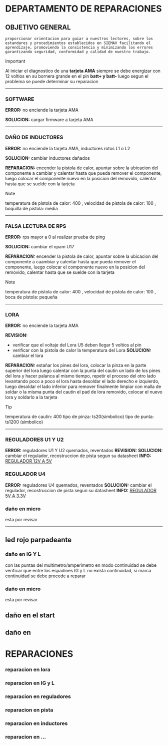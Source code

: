 # DEPARTAMENTO DE REPARACIONES
## OBJETIVO GENERAL
    proporcionar orientacion para guiar a nuestros lectores, sobre los estandares y procedimientos establecidos en SIEMAV facilitando el aprendizaje, promoviendo la consistencia y minimizando los errores garantizando seguridad, conformidad y calidad de nuestro trabajo.
    
> [!IMPORTANT]
> Al iniciar el diagnostico de una **tarjeta AMA** siempre se debe energizar con 12 voltios en su bornera grande en el pin **batt+ y batt-** luego segun el problema se puede determinar su reparacion

---
### SOFTWARE
**ERROR:** no enciende la tarjeta AMA

**SOLUCION:** cargar firmware a tarjeta AMA

---
### DAÑO DE INDUCTORES
**ERROR:** no enciende la tarjeta AMA, inductores rotos L1 o L2

**SOLUCION:** cambiar inductores dañados
  
**REPARACION:**
encender la pistola de calor, apuntar sobre la ubicacion del componente a cambiar y calentar hasta que pueda remover el componente, luego colocar el componente nuevo en la posicion del removido, calentar hasta que se suelde con la tarjeta

> [!NOTE]
> temperatura de pistola de calor: 400 , velocidad de pistola de calor: 100 , boquilla de pistola: media

---
### FALSA LECTURA DE RPS
**ERROR:** rps mayor a 0 al realizar prueba de ping 
  
**SOLUCION:** cambiar el opam U17
  
**REPARACION:**
encender la pistola de calor, apuntar sobre la ubicacion del componente a caambiar y calentar hasta que pueda remover el componente, luego colocar el componente nuevo en la posicion del removido, calentar hasta que se suelde con la tarjeta

> [!NOTE]
> temperatura de pistola de calor: 400 , velocidad de pistola de calor: 100 , boca de pistola: pequeña

---
### LORA 
**ERROR:** no enciende la tarjeta AMA

**REVISION:** 
- verificar que el voltaje del Lora U5 deben llegar 5 voltios al pin
- verificar con la pistola de calor la temperatura del Lora
**SOLUCION:** cambiar el lora
  
**REPARACION:** 
estañar los pines del lora, colocar la pinza en la parte superior del lora luego calentar con la punta del cautin un lado de los pines del lora y hacer palanca al mismo tiempo, repetir el proceso del otro lado levantando poco a poco el lora hasta desoldar el lado derecho e izquierdo, luego desoldar el lado inferior para remover finalmente limpiar con malla de soldar o la misma punta del cautin el pad de lora removido, colocar el nuevo lora y soldarlo a la tarjeta
> [!TIP]
> temperatura de cautin: 400
> tipo de pinza: ts20(simbolico)
> tipo de punta: ts1200 (simbolico)
---








### REGULADORES U1 Y U2

**ERROR:** reguladores U1 Y U2 quemados, reventados
**REVISION:**
**SOLUCION:** cambiar el regulador, recostruccion de pista segun su datasheet
**INFO:** [REGULADOR 12V A 5V](https://github.com/jfuentesm1/proyecto-manuales/blob/main/img/u1%20y%20u2%20ama.jpg) 
### REGULADOR U4
**ERROR:** reguladores U4 quemados, reventados
**SOLUCION:** cambiar el regulador, recostruccion de pista segun su datasheet
**INFO:** [REGULADOR 5V A 3.3V](https://github.com/jfuentesm1/proyecto-manuales/blob/main/img/u4%20ama.jpg) 





### daño en micro
esta por revisar


---
## led rojo parpadeante 
### daño en IG Y L
con las puntas del multimetro/amperimetro en modo continuidad se debe verificar que entre los espadines IG y L no exista continuidad, si marca continuidad se debe procede a reparar 


### daño en micro
esta por revisar

## daño en el start

## daño en 

# REPARACIONES


### reparacion en lora
### reparacion en IG y L
### reparacion en reguladores
### reparacion en pista
### reparacion en inductores
### reparacion en ...























